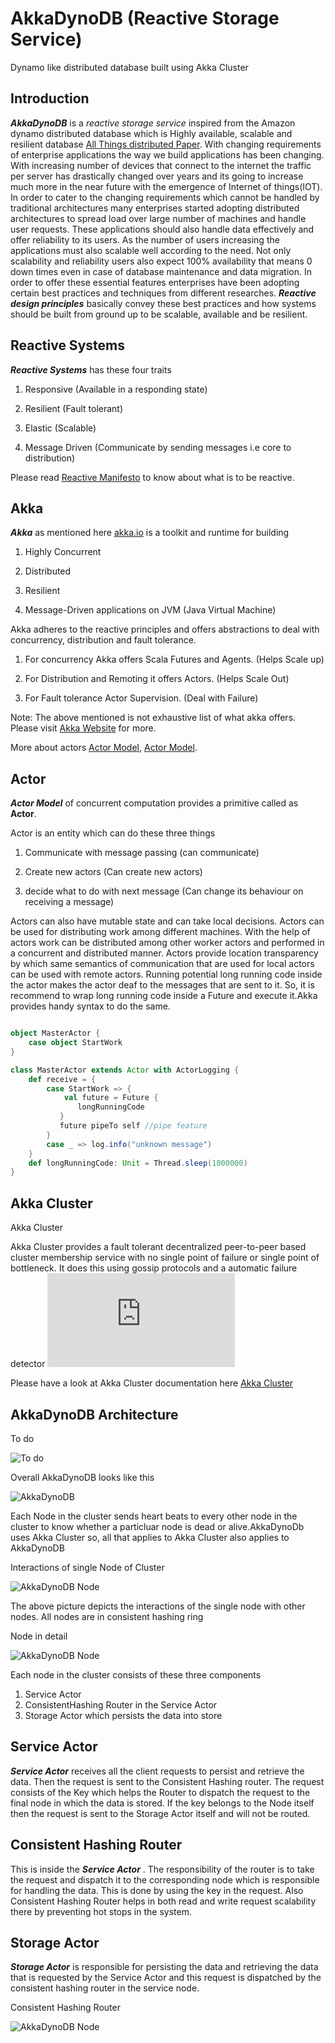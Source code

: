 AkkaDynoDB (Reactive Storage Service)
==========================================================

Dynamo like distributed database built using Akka Cluster

## **Introduction**

_**AkkaDynoDB**_ is a _reactive_ _storage_ _service_ inspired from the Amazon dynamo distributed database
which is Highly available, scalable and resilient database [All Things distributed Paper](http://www.allthingsdistributed.com/files/amazon-dynamo-sosp2007.pdf).
With changing requirements of enterprise applications the way we build applications has been changing. With increasing number of
devices that connect to the internet the traffic per server has drastically changed over years and its going to increase much more in the
near future with the emergence of Internet of things(IOT). In order to cater to the changing requirements which cannot be handled by traditional architectures
many enterprises started adopting distributed architectures to spread load over large number of machines and handle user requests. These applications should also
handle data effectively and offer reliability to its users. As the number of users increasing the applications must also scalable well 
according to the need. Not only scalability and reliability users also expect 100% availability that means 0 down times even in case of 
database maintenance and data migration. In order to offer these essential features enterprises have been adopting certain best practices and techniques from 
different researches. _**Reactive design principles**_ basically convey these best practices and how systems should be built from ground up to be scalable,
available and be resilient.

## **Reactive Systems**
 
_**Reactive Systems**_ has these four traits

1. Responsive     (Available in a responding state)

2. Resilient      (Fault tolerant)

3. Elastic        (Scalable)

4. Message Driven (Communicate by sending messages i.e core to distribution)

Please read [Reactive Manifesto](http://www.reactivemanifesto.org/) to know about what is to be reactive.

## **Akka**

_**Akka**_ as mentioned here [akka.io](http://akka.io) is a toolkit and runtime for building 

1. Highly Concurrent

2. Distributed

3. Resilient

4. Message-Driven  applications on JVM (Java Virtual Machine)

Akka adheres to the reactive principles and offers abstractions to deal with concurrency, distribution and fault tolerance.

1. For concurrency Akka offers Scala Futures and Agents.     (Helps Scale up)

2. For Distribution and Remoting it offers Actors.           (Helps Scale Out)

3. For Fault tolerance Actor Supervision.                    (Deal with Failure)

Note: The above mentioned is not exhaustive list of what akka offers. Please visit [Akka Website](http://akka.io) for more.

More about actors [Actor Model](http://arxiv.org/pdf/1008.1459.pdf), [Actor Model](http://publications.csail.mit.edu/lcs/pubs/pdf/MIT-LCS-TR-194.pdf).

## **Actor**

_**Actor Model**_ of concurrent computation provides a primitive called as **Actor**. 

Actor is an entity which can do these three things

1. Communicate with message passing (can communicate)

2. Create new actors (Can create new actors)

3. decide what to do with next message (Can change its behaviour on receiving a message)

Actors can also have mutable state and can take local decisions. Actors can be used for distributing work among different machines.
With the help of actors work can be distributed among other worker actors and performed in a concurrent and distributed manner.
Actors provide location transparency by which same semantics of communication that are used for local actors can be used with remote actors.
Running potential long running code inside the actor makes the actor deaf to the messages that are sent to it. So, it is recommend to
wrap long running code inside a Future and execute it.Akka provides handy syntax to do the same.


  ```scala
  
  object MasterActor {
      case object StartWork
  }

  class MasterActor extends Actor with ActorLogging {
      def receive = {
          case StartWork => {
              val future = Future {
                 longRunningCode
             }
             future pipeTo self //pipe feature
          }
          case _ => log.info("unknown message")
      }
      def longRunningCode: Unit = Thread.sleep(1000000)
  }
  
  ```
  
## **Akka Cluster** 

Akka Cluster 


Akka Cluster provides a fault tolerant decentralized peer-to-peer based cluster membership service with no 
single point of failure or single point of bottleneck. It does this using gossip protocols and a automatic failure
detector ![Akka Cluster Specification Into](http://doc.akka.io/docs/akka/snapshot/common/cluster.html#cluster)

Please have a look at Akka Cluster documentation here [Akka Cluster](http://akka.io/docs)


## **AkkaDynoDB Architecture**

To do

![To do](https://raw.githubusercontent.com/pamu/AkkaDynoDB/master/images/todo.png)

Overall AkkaDynoDB looks like this

![AkkaDynoDB](https://raw.githubusercontent.com/pamu/AkkaDynoDB/master/images/cluster.png)

Each Node in the cluster sends heart beats to every other node in the cluster to know whether a particluar
node is dead or alive.AkkaDynoDb uses Akka Cluster so, all that applies to Akka Cluster also applies to
AkkaDynoDB


Interactions of single Node of Cluster

![AkkaDynoDB Node](https://raw.githubusercontent.com/pamu/AkkaDynoDB/master/images/node.png)

The above picture depicts the interactions of the single node with other nodes. All nodes are in consistent hashing ring

Node in detail

![AkkaDynoDB Node](https://raw.githubusercontent.com/pamu/AkkaDynoDB/master/images/node_detail.png)

Each node in the cluster consists of these three components

 1. Service Actor
 2. ConsistentHashing Router in the Service Actor
 3. Storage Actor which persists the data into store

## **Service Actor**

_**Service Actor**_ receives all the client requests to persist and retrieve the data. Then the request is
sent to the Consistent Hashing router. The request consists of the Key which helps the Router to dispatch
the request to the final node in which the data is stored. If the key belongs to the Node itself
then the request is sent to the Storage Actor itself and will not be routed.


## **Consistent Hashing Router**

This is inside the _**Service Actor**_ . The responsibility of the router is to take the request and dispatch
it to the corresponding node which is responsible for handling the data. This is done by using the key in the request.
Also Consistent Hashing Router helps in both read and write request scalability there by preventing hot stops in the system.



## **Storage Actor**

_**Storage Actor**_ is responsible for persisting the data and retrieving the data that is requested by the
Service Actor and this request is dispatched by the consistent hashing router in the service node.

Consistent Hashing Router

![AkkaDynoDB Node](https://raw.githubusercontent.com/pamu/AkkaDynoDB/master/images/ring.png)



 
